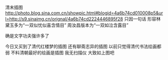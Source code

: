 清末插图
http://photo.blog.sina.com.cn/showpic.html#blogid=4a6b74cd010008p5&url=http://s9.sinaimg.cn/orignal/4a6b74cd2224446895f28
只因一句话
形容林黛玉多为“一双似忧似喜含情目”
周汝昌版本为“一双如泣含露目”
 
确是文字功夫强许多了
 
今日又买到了清代红楼梦的插图
还有聊斋志异的插图
以前只觉得清代书法绘画都弱
不料清朝最好的绘画是插图
我无扫描仪
大致如上图吧
